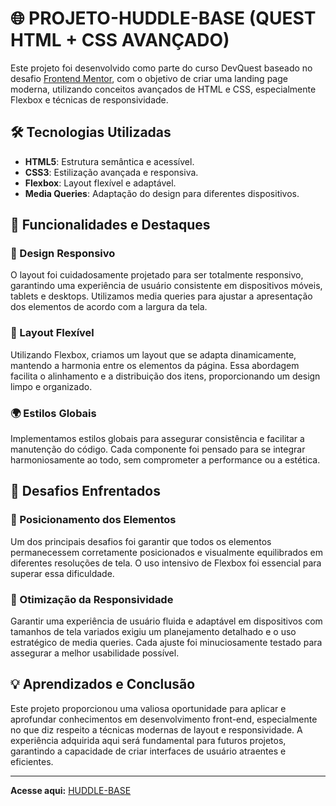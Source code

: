 # 🌐 PROJETO-HUDDLE-BASE (QUEST HTML + CSS AVANÇADO)

Este projeto foi desenvolvido como parte do curso DevQuest baseado no desafio [Frontend Mentor](https://www.frontendmentor.io/challenges/huddle-landing-page-with-a-single-introductory-section-B_2Wvxgi0), com o objetivo de criar uma landing page moderna, utilizando conceitos avançados de HTML e CSS, especialmente Flexbox e técnicas de responsividade.

## 🛠️ Tecnologias Utilizadas

- **HTML5**: Estrutura semântica e acessível.
- **CSS3**: Estilização avançada e responsiva.
- **Flexbox**: Layout flexível e adaptável.
- **Media Queries**: Adaptação do design para diferentes dispositivos.

## 🎨 Funcionalidades e Destaques

### 📱 Design Responsivo

O layout foi cuidadosamente projetado para ser totalmente responsivo, garantindo uma experiência de usuário consistente em dispositivos móveis, tablets e desktops. Utilizamos media queries para ajustar a apresentação dos elementos de acordo com a largura da tela.

### 📐 Layout Flexível

Utilizando Flexbox, criamos um layout que se adapta dinamicamente, mantendo a harmonia entre os elementos da página. Essa abordagem facilita o alinhamento e a distribuição dos itens, proporcionando um design limpo e organizado.

### 🌍 Estilos Globais

Implementamos estilos globais para assegurar consistência e facilitar a manutenção do código. Cada componente foi pensado para se integrar harmoniosamente ao todo, sem comprometer a performance ou a estética.

## 🚀 Desafios Enfrentados

### 🧩 Posicionamento dos Elementos

Um dos principais desafios foi garantir que todos os elementos permanecessem corretamente posicionados e visualmente equilibrados em diferentes resoluções de tela. O uso intensivo de Flexbox foi essencial para superar essa dificuldade.

### 📏 Otimização da Responsividade

Garantir uma experiência de usuário fluida e adaptável em dispositivos com tamanhos de tela variados exigiu um planejamento detalhado e o uso estratégico de media queries. Cada ajuste foi minuciosamente testado para assegurar a melhor usabilidade possível.

## 💡 Aprendizados e Conclusão

Este projeto proporcionou uma valiosa oportunidade para aplicar e aprofundar conhecimentos em desenvolvimento front-end, especialmente no que diz respeito a técnicas modernas de layout e responsividade. A experiência adquirida aqui será fundamental para futuros projetos, garantindo a capacidade de criar interfaces de usuário atraentes e eficientes.

---

**Acesse aqui:** [HUDDLE-BASE](https://guilherme-dev15.github.io/projeto-huddle-base/index.html)


